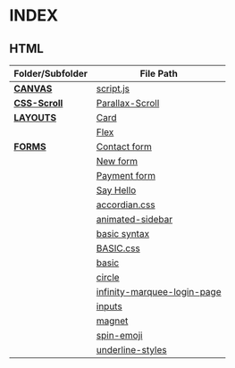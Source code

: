 # INDEX

## HTML

| Folder/Subfolder                                 | File Path                                                                                                        |
| ------------------------------------------------ | ---------------------------------------------------------------------------------------------------------------- |
| **[CANVAS](html/canvas/)**                       | [script.js](https://github.com/jxlee007/learn/blob/main/html/canvas/script.js)                                   |
| **[CSS-Scroll](html/css-scroll)**                | [Parallax-Scroll](https://github.com/jxlee007/learn/tree/main/html/css-scroll/parallax%20scroll)                 |
| **[LAYOUTS](html/layouts)**                      | [Card](https://github.com/jxlee007/learn/blob/main/html/layouts/card.html)                                       |
|                                                  | [Flex](https://github.com/jxlee007/learn/blob/main/html/layouts/flex.html)                                       |
| **[FORMS](html/forms%20practical/say%20hello/)** | [Contact form](https://github.com/jxlee007/learn/tree/main/html/forms%20practical/contact%20form)                |
|                                                  | [New form](https://github.com/jxlee007/learn/tree/main/html/forms%20practical/payment%20form)                    |
|                                                  | [Payment form](https://github.com/jxlee007/learn/tree/main/html/forms%20practical/payment%20form)                |
|                                                  | [Say Hello](https://github.com/jxlee007/learn/tree/main/html/forms%20practical/say%20hello)                      |
|                                                  | [accordian.css](https://github.com/jxlee007/learn/blob/main/html/accordian.css)                                  |
|                                                  | [animated-sidebar](https://github.com/jxlee007/learn/blob/main/html/animated-sidebar.html)                       |
|                                                  | [basic syntax](https://github.com/jxlee007/learn/blob/main/html/basic%20syntax.html)                             |
|                                                  | [BASIC.css](https://github.com/jxlee007/learn/blob/main/html/BASIC.css)                                          |
|                                                  | [basic](https://github.com/jxlee007/learn/blob/main/html/basic.html)                                             |
|                                                  | [circle](https://github.com/jxlee007/learn/blob/main/html/circle.html)                                           |
|                                                  | [infinity-marquee-login-page](https://github.com/jxlee007/learn/blob/main/html/infinity-marquee-login-page.html) |
|                                                  | [inputs](https://github.com/jxlee007/learn/blob/main/html/inputs.html)                                           |
|                                                  | [magnet](https://github.com/jxlee007/learn/blob/main/html/magnet.html)                                           |
|                                                  | [spin-emoji](https://github.com/jxlee007/learn/blob/main/html/frontend-masters/spin-emoji.html)                  |
|                                                  | [underline-styles](https://github.com/jxlee007/learn/blob/main/html/underline-styles.html)                       |
